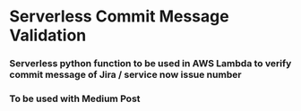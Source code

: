 # Serverless Commit Message Validation

### Serverless python function to be used in AWS Lambda to verify commit message of Jira / service now issue number
### To be used with Medium Post
